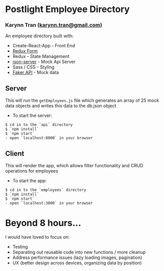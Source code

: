 # Postlight Employee Directory
### Karynn Tran (karynn.tran@gmail.com)


An employee directory built with:

  - Create-React-App - Front End
  - [Redux Form](https://redux-form.com/8.3.0/)
  - Redux - State Management
  - [json-server](https://www.npmjs.com/package/json-server) - Mock Api Server
  - Sass / CSS - Styling
  - [Faker API](https://github.com/marak/Faker.js/) - Mock data

## Server
This will run the `getEmployees.js` file which generates an array of 25 mock data objects and writes this data to the db.json object
  - To start the server:
```
$ cd in to the `api` directory
$ `npm install`
$ `npm start`
- open `localhost:8000` in your browser
```

## Client
This will render the app, which allows filter functionality and CRUD operations for employees
  - To start the app:
```
$ cd in to the `employees` directory
$ `npm install`
$ `npm start`
- open `localhost:3000` in your browser
```

# Beyond 8 hours...
I would have loved to focus on:
  - Testing
  - Separating out reusable code into new functions / more cleanup
  - Address performance issues (lazy loading images, pagination)
  - UX (better design across devices, organizing data by position)

